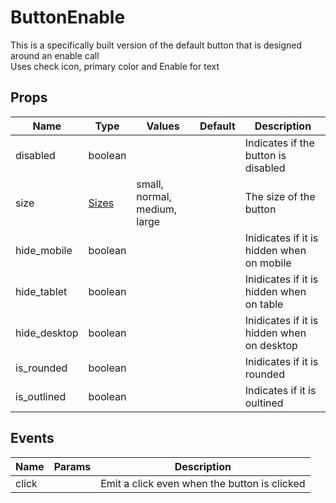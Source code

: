 # ButtonEnable

This is a specifically built version of the default button that is designed around an enable call\
Uses check icon, primary color and Enable for text
## Props

| Name    | Type | Values | Default | Description |
| -------- | ------- | -------- | ------- | ------- |
| disabled | boolean ||  | Indicates if the button is disabled|
| size | [Sizes](../enums.md#Sizes) |small, normal, medium, large|  | The size of the button|
| hide_mobile | boolean ||  | Inidicates if it is hidden when on mobile|
| hide_tablet | boolean ||  | Inidicates if it is hidden when on table|
| hide_desktop | boolean ||  | Inidicates if it is hidden when on desktop|
| is_rounded | boolean ||  | Inidicates if it is rounded|
| is_outlined | boolean ||  | Indicates if it is oultined|
## Events

| Name    | Params | Description |
| ------- | ------- | ------- |
| click||Emit a click even when the button is clicked|
